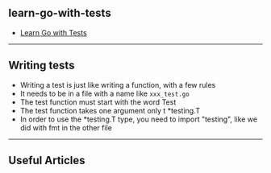 ## learn-go-with-tests

* [Learn Go with Tests](https://quii.gitbook.io/learn-go-with-tests/)

***

## Writing tests

* Writing a test is just like writing a function, with a few rules
* It needs to be in a file with a name like `xxx_test.go`
* The test function must start with the word Test
* The test function takes one argument only t *testing.T
* In order to use the *testing.T type, you need to import "testing", like we did with fmt in the other file

***
## Useful Articles


